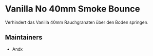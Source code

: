 # Vanilla No 40mm Smoke Bounce

Verhindert das Vanilla 40mm Rauchgranaten über den Boden springen.

## Maintainers

- Andx

